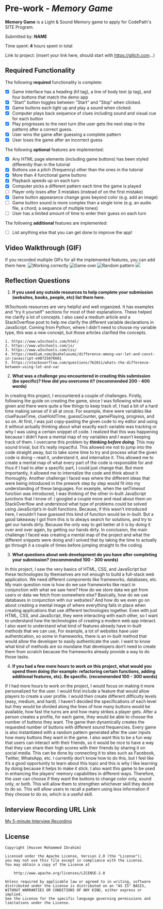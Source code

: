 # Pre-work - *Memory Game*

**Memory Game** is a Light & Sound Memory game to apply for CodePath's SITE Program. 

Submitted by: **NAME**

Time spent: **4** hours spent in total

Link to project: (insert your link here, should start with https://glitch.com...)

## Required Functionality

The following **required** functionality is complete:

* [x] Game interface has a heading (h1 tag), a line of body text (p tag), and four buttons that match the demo app
* [x] "Start" button toggles between "Start" and "Stop" when clicked. 
* [x] Game buttons each light up and play a sound when clicked. 
* [x] Computer plays back sequence of clues including sound and visual cue for each button
* [x] Play progresses to the next turn (the user gets the next step in the pattern) after a correct guess. 
* [x] User wins the game after guessing a complete pattern
* [x] User loses the game after an incorrect guess

The following **optional** features are implemented:

* [x] Any HTML page elements (including game buttons) has been styled differently than in the tutorial
* [x] Buttons use a pitch (frequency) other than the ones in the tutorial
* [x] More than 4 functional game buttons
* [x] Playback speeds up on each turn
* [x] Computer picks a different pattern each time the game is played
* [ ] Player only loses after 3 mistakes (instead of on the first mistake)
* [x] Game button appearance change goes beyond color (e.g. add an image)
* [ ] Game button sound is more complex than a single tone (e.g. an audio file, a chord, a sequence of multiple tones)
* [ ] User has a limited amount of time to enter their guess on each turn

The following **additional** features are implemented:

- [ ] List anything else that you can get done to improve the app!

## Video Walkthrough (GIF)

If you recorded multiple GIFs for all the implemented features, you can add them here:
![Working correctly](http://g.recordit.co/CVSVMO6FP7.gif)
![Game over](http://g.recordit.co/V5PUkF5rvC.gif)
![Random pattern](http://g.recordit.co/62wqj0limn.gif)
![](gif4-link-here)

## Reflection Questions
1. **If you used any outside resources to help complete your submission (websites, books, people, etc) list them here.**

W3schools resources are very helpful and well organized. It has examples and “try it yourself” sections for most of their explanations. These helped me clarify a lot of concepts.
I also used a medium article and a StackOverflow post to help me clarify the different variable declarations in JavaScript. Coming from Python, where I didn’t need to choose my variable type, this was a new concept, but those articles clarified the concepts.

    1. https://www.w3schools.com/html/
    2. https://www.w3schools.com/js/
    3. https://www.w3schools.com/css/
    4. https://medium.com/@sahelasumi/difference-among-var-let-and-const-in-javascript-e98725076601
    5. https://stackoverflow.com/questions/762011/whats-the-difference-between-using-let-and-var


2. **What was a challenge you encountered in creating this submission (be specific)? How did you overcome it? (recommended 200 - 400 words)**

In creating this project, I encountered a couple of challenges. Firstly, following the guide on creating the game, since I was following what was given and there were quite a few things to keep track of, I had a bit of a hard time making sense of it all at once. For example, there were variables like cluePauseTime, clueHoldTime, guessCounter, gamePlaying, progress, and so on. At first, I was just copy-pasting the given code to my editor and using it without actually thinking about what exactly each variable was tracking or why I was using a certain snippet of code. I realized that this was happening because I didn’t have a mental map of my variables and I wasn’t keeping track of them. I overcame this problem by ***thinking before doing***. This may sound trivial, but it’s really impactful. This allowed me not to jump into the code straight away, but to take some time to try and process what the given code is doing – read it, understand it, and internalize it. This allowed me to create a mental map of what every part of the code is responsible for and thus if I had to alter a specific part, I could just change that. But more importantly, it allowed me to internalize the code and think about it thoroughly. 
Another challenge I faced was where the different ideas that were being introduced in the prework step by step would fit into my understanding of these languages. For example, when the setTimeout function was introduced, I was thinking of the other in-built JavaScript junctions that I know of. I googled a couple more and read about them on StackOverflow and understood what type of problems could be solved using JavaScript’s in-built functions. Because, if this wasn’t introduced here, I wouldn’t have guessed this kind of function would be in-built. But a good takeaway I got from this is to always search for solutions, and try to get our hands dirty. Because the only way to get better at it is by doing it over and over again, by getting our hands dirty. In conclusion, the main challenge I faced was creating a mental map of the project and what the different snippets were doing and I solved that by taking the time to actually go through it a couple of times before jumping straight to the coding.


3. **What questions about web development do you have after completing your submission? (recommended 100 - 300 words)**

In this project, I saw the very basics of HTML, CSS, and JavaScript but these technologies by themselves are not enough to build a full-stack web application. We need different components like frameworks, databases, etc. My main question now is how do we use frameworks like react in conjunction with what we saw here? How do we store data we get from users or data we fetch from somewhere else? Basically, how do we use databases in conjunction with our websites? And how do we even go on about creating a mental image of where everything falls in place when creating applications that use different technologies together. Even with just HTML, CSS, and JavaScript, they were interacting with each other, so I want to understand how the technologies of creating a modern web app interact.
I also want to understand what kind of features already have in-built methods that we can use, For example, a lot of websites have user authentication, so some in frameworks, there is an in-built method that would allow the developer to easily authenticate the user. I want to know what kind of methods are so mundane that developers don’t need to create them from scratch because the frameworks already provide a way to do those tasks.


4. **If you had a few more hours to work on this project, what would you spend them doing (for example: refactoring certain functions, adding additional features, etc). Be specific. (recommended 100 - 300 words)**

If I had more hours to work on the project, I would focus on making it more personalized for the user. I would first include a feature that would allow players to create a user profile. I would then create different difficulty levels (easy, medium, and hard). I haven’t decided the specifications of each level but they would be divided along the lines of how many buttons would be available, how fast the turns are and how many strikes a player gets. After a person creates a profile, for each game, they would be able to choose the number of buttons they want. The game then dynamically creates the requested number of buttons with different sound frequencies. Every game is also instantiated with a random pattern generated after the user inputs how many buttons they want in the game. I also want this to be a fun way that users can interact with their friends, so it would be nice to have a way that they can share their high scores with their friends by sharing it on social media. This can be done by connecting it to sites such as Facebook, Twitter, WhatsApp, etc. I currently don’t know how to do this, but I feel like it’s a good opportunity to learn about this topic and this is why I like learning by doing because it helps to make it stick. I also want this game to be used in enhancing the players’ memory capabilities in different ways. Therefore, the user can choose if they want the buttons to change color only, sound only, or both. This will allow them to strengthen whichever skill they desire to do so. This will allow users to recall a pattern using less information if they choose to do so, which is a useful skill.




## Interview Recording URL Link

[My 5-minute Interview Recording](https://www.loom.com/share/f3fed85cf2e4488a8adadbf7a0461c39)


## License

    Copyright [Hussen Mohammed Ibrahim]

    Licensed under the Apache License, Version 2.0 (the "License");
    you may not use this file except in compliance with the License.
    You may obtain a copy of the License at

        http://www.apache.org/licenses/LICENSE-2.0

    Unless required by applicable law or agreed to in writing, software
    distributed under the License is distributed on an "AS IS" BASIS,
    WITHOUT WARRANTIES OR CONDITIONS OF ANY KIND, either express or implied.
    See the License for the specific language governing permissions and
    limitations under the License.